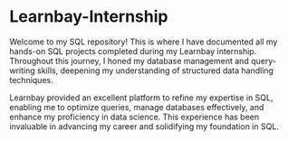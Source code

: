 # Learnbay-Internship
Welcome to my SQL repository! This is where I have documented all my hands-on SQL projects completed during my Learnbay internship. Throughout this journey, I honed my database management and query-writing skills, deepening my understanding of structured data handling techniques. 

Learnbay provided an excellent platform to refine my expertise in SQL, enabling me to optimize queries, manage databases effectively, and enhance my proficiency in data science. This experience has been invaluable in advancing my career and solidifying my foundation in SQL.

